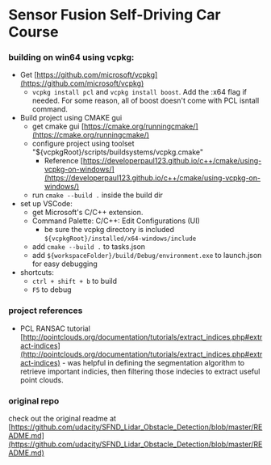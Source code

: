# Sensor Fusion Self-Driving Car Course

### building on win64 using vcpkg:
* Get [https://github.com/microsoft/vcpkg](https://github.com/microsoft/vcpkg)
	* `vcpkg install pcl` and `vcpkg install boost`. Add the :x64 flag if needed. For some reason, all of boost doesn't come with PCL isntall command.
* Build project using CMAKE gui
	* get cmake gui [https://cmake.org/runningcmake/](https://cmake.org/runningcmake/)
	* configure project using toolset "${vcpkgRoot}/scripts/buildsystems/vcpkg.cmake"
		* Reference [https://developerpaul123.github.io/c++/cmake/using-vcpkg-on-windows/](https://developerpaul123.github.io/c++/cmake/using-vcpkg-on-windows/)
	* run `cmake --build .` inside the build dir
* set up VSCode:
	* get Microsoft's C/C++ extension.
	* Command Palette: C/C++: Edit Configurations (UI)
		* be sure the vcpkg directory is included `${vcpkgRoot}/installed/x64-windows/include`
	* add `cmake --build .` to tasks.json
	* add `${workspaceFolder}/build/Debug/environment.exe` to launch.json for easy debugging
* shortcuts:
	* `ctrl + shift + b` to build
	* `F5` to debug

### project references
* PCL RANSAC tutorial [http://pointclouds.org/documentation/tutorials/extract_indices.php#extract-indices](http://pointclouds.org/documentation/tutorials/extract_indices.php#extract-indices) - was helpful in defining the segmentation algorithm to retrieve important indicies, then filtering those indecies to extract useful point clouds.

### original repo
check out the original readme at [https://github.com/udacity/SFND_Lidar_Obstacle_Detection/blob/master/README.md](https://github.com/udacity/SFND_Lidar_Obstacle_Detection/blob/master/README.md)
